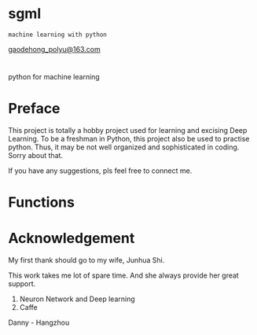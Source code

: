 # sgml
    machine learning with python
  gaodehong_polyu@163.com
#
python for machine learning

# Preface

This project is totally a hobby project used for learning and excising Deep Learning.
To be a freshman in Python, this project also be used to practise python.
Thus, it may be not well organized and sophisticated in coding.
Sorry about that.

If you have any suggestions, pls feel free to connect me.

# Functions



# Acknowledgement

My first thank should go to my wife, Junhua Shi. 

This work takes me lot of spare time. And she always provide her great support.

1. Neuron Network and Deep learning
2. Caffe

Danny - Hangzhou

